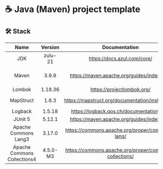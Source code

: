 # ☕ Java (Maven) project template

## 🛠️ Stack

|            Name             | Version  |                      Documentation                       |       Description       |
|:---------------------------:|:--------:|:--------------------------------------------------------:|:-----------------------:|
|             JDK             | zulu-21  |              <https://docs.azul.com/core/>               |         OpenJDK         |
|            Maven            |  3.9.9   |       <https://maven.apache.org/guides/index.html>       | Project management tool |
|           Lombok            | 1.18.36  |               <https://projectlombok.org/>               |                         |
|          MapStruct          |  1.6.3   |   <https://mapstruct.org/documentation/installation/>    |    Java bean mapping    |
|           Logback           |  1.5.18  |       <https://logback.qos.ch/documentation.html>        |         Logging         |
|           JUnit 5           |  5.12.1  |       <https://maven.apache.org/guides/index.html>       |         Testing         |
|    Apache Commons Lang3     |  3.17.0  |    <https://commons.apache.org/proper/commons-lang/>     |                         |
| Apache Commons Collections4 | 4.5.0-M3 | <https://commons.apache.org/proper/commons-collections/> |                         |